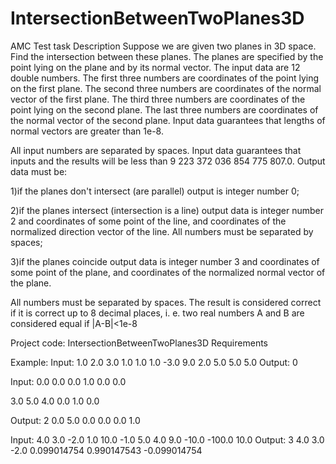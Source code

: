 # IntersectionBetweenTwoPlanes3D
AMC Test task
Description
Suppose we are given two planes in 3D space. Find the intersection between these planes. The planes are specified by the point 
lying on the plane and by its normal vector. The input data are 12 double numbers. The first three numbers are coordinates 
of the point lying on the first plane. The second three numbers are coordinates of the normal vector of the first plane. 
The third three numbers are coordinates of the point lying on the second plane. The last three numbers are coordinates of 
the normal vector of the second plane. Input data guarantees that lengths of normal vectors are greater than 1e-8. 


All input numbers are separated by spaces. Input data guarantees that inputs and the results will be 
less than 9 223 372 036 854 775 807.0. Output data must be: 

1)if the planes don't intersect (are parallel) 
output is integer number 0; 

2)if the planes intersect (intersection is a line) output data is integer number 
2 and coordinates of some point of the line, and coordinates of the normalized direction vector of the line. 
All numbers must be separated by spaces; 

3)if the planes coincide output data is integer number 3 and coordinates 
of some point of the plane, and coordinates of the normalized normal vector of the plane. 


All numbers must be separated by spaces. The result is considered correct if it is correct up 
to 8 decimal places, i. e. two real numbers A and B are considered equal if |A-B|<1e-8

Project code: IntersectionBetweenTwoPlanes3D
Requirements 

Example: 
Input:
1.0 2.0 3.0
1.0 1.0 1.0 
-3.0 9.0 2.0
5.0 5.0 5.0 
Output:
0 


Input:
0.0 0.0 0.0
1.0 0.0 0.0 

3.0 5.0 4.0 
0.0 1.0 0.0 

Output:
2 
0.0 5.0 0.0 
0.0 0.0 1.0 

Input:
4.0 3.0 -2.0 
1.0 10.0 -1.0 
5.0 4.0 9.0 
-10.0 -100.0 10.0 
Output:
3 
4.0 3.0 -2.0 
0.099014754 0.990147543 -0.099014754
